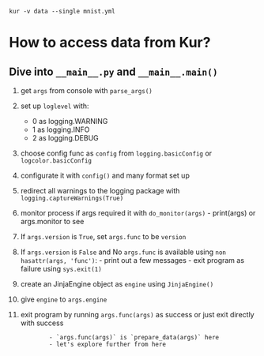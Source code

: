 `kur -v data --single mnist.yml`

# How to access data from Kur?

## Dive into `__main__.py` and `__main__.main()`

1. get `args` from console with `parse_args()`

2. set up `loglevel` with:
    - 0 as logging.WARNING
    - 1 as logging.INFO
    - 2 as logging.DEBUG

3. choose config func as `config` from `logging.basicConfig` or `logcolor.basicConfig`

4. configurate it with `config()` and many format set up

5. redirect all warnings to the logging package with `logging.captureWarnings(True)`

6. monitor process if args required it with `do_monitor(args)`
				- print(args) or args.monitor to see

7. If `args.version` is `True`, set `args.func` to be `version`

8. If `args.version` is `False` and No `args.func` is available using `non hasattr(args, 'func')`:
				- print out a few messages
				- exit program as failure using `sys.exit(1)`

9. create an JinjaEngine object as `engine` using `JinjaEngine()`

10. give `engine` to `args.engine`

11. exit program by running `args.func(args)` as success or just exit directly with success

				- `args.func(args)` is `prepare_data(args)` here
				- let's explore further from here
